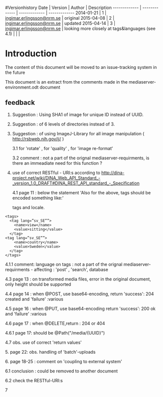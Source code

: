 #Versionhistory
Date | Version | Author | Description
------------- | ------------- | ------------- | -------------
2014-01-21  |  1  | ingimar.erlingsson@nrm.se  | original
2015-04-08  |  2  | ingimar.erlingsson@nrm.se  | updated
2015-04-14  |  3  | ingimar.erlingsson@nrm.se  | looking more closely at tags&languages (see 4.1)
<date>  | <version>  | <email>  | <desc>

# Introduction
The content of this document will be moved to an issue-tracking system in the future<p>
This document is an extract from the comments made in the mediaserver-environment.odt document<p>

## feedback
1. Suggestion : Using SHA1 of image for unique ID instead of UUID. <p>
2. Suggestion : of 6 levels of directories instead of 3. <p>
3. Suggestion : of using ImageJ-Library for all image manipulation ( http://rsbweb.nih.gov/ij/ )  <p>
3.1 for 'rotate' , for 'quality' , for 'image re-format' <p>
3.2 comment : not a part of the orignal mediaserver-requirments, is there an immeadiate need for this function ?<p>
4. use of correct RESTful - URI:s according to http://dina-project.net/wiki/DINA_Web_API_Standard_-_version_1.0_DRAFT#DINA_REST_API_standard_-_Specification <p>
4.1 page 11 : below the statement 'Also for the above, tags should be encoded something like:' <p>
tags and locale. <p>
```
<tags>
  <tag lang=”sv_SE””>
    <name>view</name>
    <value>sitting</value>
  </tag>
<tag lang=”sv_SE””>
    <name>country</name>
    <value>Sweden</value>
  </tag>
</tags>
```
4.1.1 comment: language on tags : not a part of the orignal mediaserver-requirments - affecting :  'post' , 'search', database  <p>

4.3 page 13 : on transformed media files, error in the original document, only height should be supported  <p>
4.4 page 14 : when @POST, use base64-encoding, return 'success': 204 created and 'failure' :various <p>
4.5 page 16 : when @PUT, use base64-encoding return 'success': 200 ok and 'failure' :various<p>
4.6 page 17 : when @DELETE,return : 204 or 404 <p>
4.6.1 page 17: should be @Path("/media/{UUID}")  <p>
4.7 obs. use of correct 'return values' <p>
5. page 22: obs. handling of 'batch'-uploads <p>
6. page 18-25 : comment on 'coupling to external system' <p>
6.1 conclusion : could be removed to another document <p>
6.2 check the RESTful-URI:s <p>
7 


